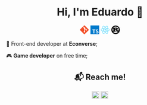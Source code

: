 <h1 align="center">Hi, I'm Eduardo 👋</h1>
<p align="center">
  <img src="https://github.com/devicons/devicon/blob/master/icons/git/git-plain.svg" width="24" />
  <img src="https://github.com/devicons/devicon/blob/master/icons/typescript/typescript-plain.svg" width="24" />
  <img src="https://github.com/devicons/devicon/blob/master/icons/react/react-original.svg" width="24" />
  <img src="https://github.com/devicons/devicon/blob/master/icons/rust/rust-plain.svg" width="24" />
</p>

💼 Front-end developer at **Econverse**;

🎮 **Game developer** on free time;

<h2 align="center">📬 Reach me!</h2>

<p align="center">
  <a href="https://www.linkedin.com/in/eduardo-rodrigues-4b3624190/" target="blank"><img align="center" src="https://cdn.jsdelivr.net/npm/simple-icons@3.0.1/icons/linkedin.svg" alt="" height="20" width="20" /></a>
  <a href="mailto:contato@edurodrigues.dev" target="blank"><img align="center" src="https://cdn.jsdelivr.net/npm/simple-icons@3.0.1/icons/gmail.svg" alt="" height="20" width="20" /></a>
</p>
